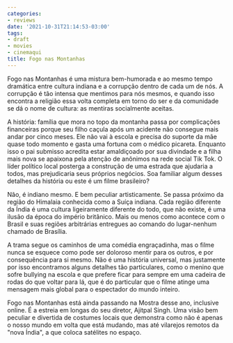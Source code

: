 ```yaml
---
categories:
- reviews
date: '2021-10-31T21:14:53-03:00'
tags:
- draft
- movies
- cinemaqui
title: Fogo nas Montanhas
---
```


Fogo nas Montanhas é uma mistura bem-humorada e ao mesmo tempo dramática entre cultura indiana e a corrupção dentro de cada um de nós. A corrupção é tão intensa que mentimos para nós mesmos, e quando isso encontra a religião essa volta completa em torno do ser e da comunidade se dá o nome de cultura: as mentiras socialmente aceitas.

A história: família que mora no topo da montanha passa por complicações financeiras porque seu filho caçula após um acidente não consegue mais andar por cinco meses. Ele não vai à escola e precisa do suporte da mãe quase todo momento e gasta uma fortuna com o médico picareta. Enquanto isso o pai submisso acredita estar amaldiçoado por sua divindade e a filha mais nova se apaixona pela atenção de anônimos na rede social Tik Tok. O líder político local posterga a construção de uma estrada que ajudaria a todos, mas prejudicaria seus próprios negócios. Soa familiar algum desses detalhes da história ou este é um filme brasileiro?

Não, é indiano mesmo. E bem peculiar artisticamente. Se passa próximo da região do Himalaia conhecida como a Suíça indiana. Cada região diferente da Índia é uma cultura ligeiramente diferente do todo, que não existe, é uma ilusão da época do império britânico. Mais ou menos como acontece com o Brasil e suas regiões arbitrárias entregues ao comando do lugar-nenhum chamado de Brasília.

A trama segue os caminhos de uma comédia engraçadinha, mas o filme nunca se esquece como pode ser doloroso mentir para os outros, e por consequência para si mesmo. Não é uma história universal, mas justamente por isso encontramos alguns detalhes tão particulares, como o menino que sofre bullying na escola e que prefere ficar para sempre em uma cadeira de rodas do que voltar para lá, que é do particular que o filme atinge uma mensagem mais global para o espectador do mundo inteiro.

Fogo nas Montanhas está ainda passando na Mostra desse ano, inclusive online. É a estreia em longas do seu diretor, Ajitpal Singh. Uma visão bem peculiar e divertida de costumes locais que demonstra como não é apenas o nosso mundo em volta que está mudando, mas até vilarejos remotos da "nova Índia", a que coloca satélites no espaço.
